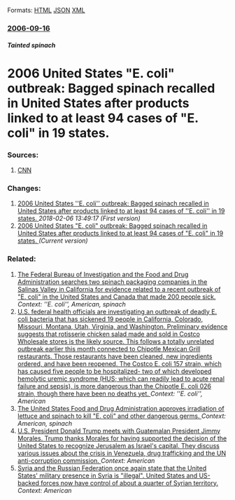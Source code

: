 
Formats: [HTML](/news/2006/09/16/2006-united-states-e-coli-outbreak-bagged-spinach-recalled-in-united-states-after-products-linked-to-at-least-94-cases-of-e-coli-in.html)  [JSON](/news/2006/09/16/2006-united-states-e-coli-outbreak-bagged-spinach-recalled-in-united-states-after-products-linked-to-at-least-94-cases-of-e-coli-in.json)  [XML](/news/2006/09/16/2006-united-states-e-coli-outbreak-bagged-spinach-recalled-in-united-states-after-products-linked-to-at-least-94-cases-of-e-coli-in.xml)  

### [2006-09-16](/news/2006/09/16/index.md)

##### Tainted spinach
#  2006 United States "E. coli" outbreak: Bagged spinach recalled in United States after products linked to at least 94 cases of "E. coli" in 19 states. 




### Sources:

1. [CNN](http://www.cnn.com/2006/HEALTH/09/15/tainted.spinach.ap/index.html)

### Changes:

1. [ 2006 United States ''E. coli'' outbreak: Bagged spinach recalled in United States after products linked to at least 94 cases of ''E. coli'' in 19 states. ](/news/2006/09/16/2006-united-states-e-coli-outbreak-bagged-spinach-recalled-in-united-states-after-products-linked-to-at-least-94-cases-of-e-coli.md) _2018-02-06 13:49:17 (First version)_
1. [ 2006 United States "E. coli" outbreak: Bagged spinach recalled in United States after products linked to at least 94 cases of "E. coli" in 19 states. ](/news/2006/09/16/2006-united-states-e-coli-outbreak-bagged-spinach-recalled-in-united-states-after-products-linked-to-at-least-94-cases-of-e-coli-in.md) _(Current version)_

### Related:

1. [ The Federal Bureau of Investigation and the Food and Drug Administration searches two spinach packaging companies in the Salinas Valley in California for evidence related to a recent outbreak of "E. coli" in the United States and Canada that made 200 people sick. ](/news/2006/10/4/the-federal-bureau-of-investigation-and-the-food-and-drug-administration-searches-two-spinach-packaging-companies-in-the-salinas-valley-in.md) _Context: ''E. coli'', American, spinach_
2. [U.S. federal health officials are investigating an outbreak of deadly E. coli bacteria that has sickened 19 people in California, Colorado, Missouri, Montana, Utah, Virginia, and Washington. Preliminary evidence suggests that rotisserie chicken salad made and sold in Costco Wholesale stores is the likely source. This follows a totally unrelated outbreak earlier this month connected to Chipotle Mexican Grill restaurants. Those restaurants have been cleaned, new ingredients ordered, and have been reopened. The Costco E. coli 157 strain, which has caused five people to be hospitalized- two of which developed hemolytic uremic syndrome (HUS; which can readily lead to acute renal failure and sepsis), is more dangerous than the Chipotle E. coli 026 strain, though there have been no deaths yet. ](/news/2015/11/24/u-s-federal-health-officials-are-investigating-an-outbreak-of-deadly-e-coli-bacteria-that-has-sickened-19-people-in-california-colorado.md) _Context: ''E. coli'', American_
3. [ The United States Food and Drug Administration approves irradiation of lettuce and spinach to kill "E. coli" and other dangerous germs. ](/news/2008/08/21/the-united-states-food-and-drug-administration-approves-irradiation-of-lettuce-and-spinach-to-kill-e-coli-and-other-dangerous-germs.md) _Context: American, spinach_
4. [U.S. President Donald Trump meets with Guatemalan President Jimmy Morales. Trump thanks Morales for having supported the decision of the United States to recognize Jerusalem as Israel's capital. They discuss various issues about the crisis in Venezuela, drug trafficking and the UN anti-corruption commission. ](/news/2018/02/8/u-s-president-donald-trump-meets-with-guatemalan-president-jimmy-morales-trump-thanks-morales-for-having-supported-the-decision-of-the-uni.md) _Context: American_
5. [Syria and the Russian Federation once again state that the United States' military presence in Syria is "illegal". United States and US-backed forces now have control of about a quarter of Syrian territory. ](/news/2018/02/8/syria-and-the-russian-federation-once-again-state-that-the-united-states-military-presence-in-syria-is-illegal-united-states-and-us-back.md) _Context: American_
